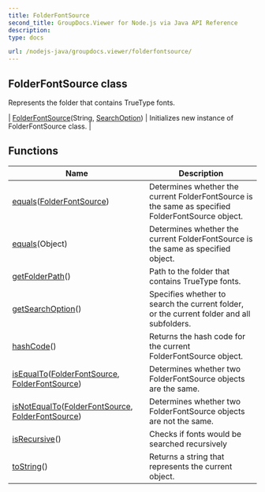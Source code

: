 ```yaml
---
title: FolderFontSource
second_title: GroupDocs.Viewer for Node.js via Java API Reference
description: 
type: docs

url: /nodejs-java/groupdocs.viewer/folderfontsource/
---
```


## FolderFontSource class

 Represents the folder that contains TrueType fonts.
 
| [FolderFontSource](folderfontsource)(String, [SearchOption](../searchoption)) | Initializes new instance of FolderFontSource class. |

## Functions

| Name | Description |
| --- | --- |
| [equals](equals)([FolderFontSource](../folderfontsource)) | Determines whether the current FolderFontSource is the same as specified FolderFontSource object. |
| [equals](equals)(Object) | Determines whether the current FolderFontSource is the same as specified object. |
| [getFolderPath](getfolderpath)() | Path to the folder that contains TrueType fonts. |
| [getSearchOption](getsearchoption)() | Specifies whether to search the current folder, or the current folder and all subfolders. |
| [hashCode](hashcode)() | Returns the hash code for the current FolderFontSource object. |
| [isEqualTo](isequalto)([FolderFontSource](../folderfontsource), [FolderFontSource](../folderfontsource)) | Determines whether two FolderFontSource objects are the same. |
| [isNotEqualTo](isnotequalto)([FolderFontSource](../folderfontsource), [FolderFontSource](../folderfontsource)) | Determines whether two FolderFontSource objects are not the same. |
| [isRecursive](isrecursive)() | Checks if fonts would be searched recursively |
| [toString](tostring)() | Returns a string that represents the current object. |
